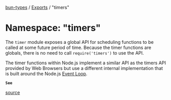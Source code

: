[bun-types](../README.md) / [Exports](../modules.md) / "timers"

# Namespace: "timers"

The `timer` module exposes a global API for scheduling functions to
be called at some future period of time. Because the timer functions are
globals, there is no need to call `require('timers')` to use the API.

The timer functions within Node.js implement a similar API as the timers API
provided by Web Browsers but use a different internal implementation that is
built around the Node.js [Event Loop](https://nodejs.org/en/docs/guides/event-loop-timers-and-nexttick/#setimmediate-vs-settimeout).

**`See`**

[source](https://github.com/nodejs/node/blob/v18.0.0/lib/timers.js)
